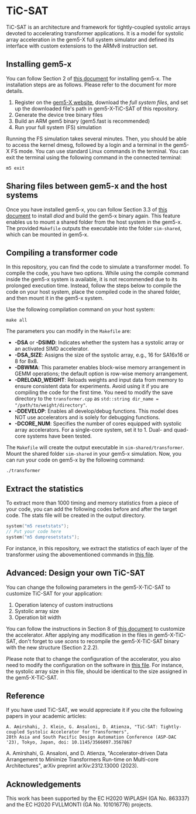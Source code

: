# TiC-SAT

TiC-SAT is an architecture and framework for tightly-coupled systolic arrays devoted to accelerating transformer applications. 
It is a  model for systolic array acceleration in the gem5-X full system simulator and defined its interface with custom extensions to the ARMv8 instruction set. 

## Installing gem5-x
You can follow Section 2 of [this document](gem5_X_TechnicalManual_TiCSAT.pdf) for installing gem5-x. The installation steps are as follows. Please refer to the document for more details.
1. Register on the [gem5-X website](http://esl.epfl.ch/gem5-x), download the *full system files*, and set up the downloaded file's path in gem5-X-TiC-SAT of this repository.
2. Generate the device tree binary files
3. Build an ARM gem5 binary (gem5.fast is recommended)
4. Run your full system (FS) simulation

Running the FS simulation takes several minutes. Then, you should be able to access the kernel dmesg, followed by a login and a terminal in the gem5-X FS mode. You can use standard Linux commands in the terminal. You can exit the terminal using the following command in the connected terminal:
``` script
m5 exit
```

## Sharing files between gem5-x and the host systems
Once you have installed gem5-x, you can follow Section 3.3 of [this document](gem5_X_TechnicalManual_TiCSAT.pdf) to install *diod* and build the gem5-x binary again. This feature enables us to mount a shared folder from the host system in the gem5-x. The provided `Makefile` outputs the executable into the folder `sim-shared`, which can be mounted in gem5-x.

## Compiling a transformer code
In this repository, you can find the code to simulate a transformer model. To compile the code, you have two options. While using the compile command inside the gem5-x system is available, it is not recommended due to its prolonged execution time. Instead, follow the steps below to compile the code on your host system, place the compiled code in the shared folder, and then mount it in the gem5-x system.

Use the following compilation command on your host system:
``` script
make all
```
The parameters you can modify in the `Makefile` are:

- **-DSA** or **-DSIMD**: Indicates whether the system has a systolic array or an activated SIMD accelerator.
- **-DSA_SIZE**: Assigns the size of the systolic array, e.g., 16 for SA16x16 or 8 for 8x8.
- **-DBWMA**: This parameter enables block-wise memory arrangement in GEMM operations; the default option is row-wise memory arrangement.
- **-DRELOAD_WEIGHT**: Reloads weights and input data from memory to ensure consistent data for experiments. Avoid using it if you are compiling the code for the first time. You need to modify the save directory to the `transformer.cpp` as `std::string dir_name = "/path/to/weight/directory"`.
- **-DDEVELOP**: Enables all develop/debug functions. This model does NOT use accelerators and is solely for debugging functions.
- **-DCORE_NUM**: Specifies the number of cores equipped with systolic array accelerators. For a single-core system, set it to 1. Dual- and quad-core systems have been tested.

The `Makefile` will create the output executable in `sim-shared/transformer`. Mount the shared folder `sim-shared` in your gem5-x simulation.
Now, you can run your code on gem5-x by the following command:
``` script
./transformer
```

## Extract the statistics
To extract more than 1000 timing and memory statistics from a piece of your code, you can add the following codes before and after the target code. The stats file will be created in the output directory.
``` C++
system("m5 resetstats");
// Put your code here
system("m5 dumpresetstats");
```
For instance, in this repository, we extract the statistics of each layer of the transformer using the abovementioned commands in [this file](transformer_layers/transformerBlock.cc).

## Advanced: Design your own TiC-SAT
You can change the following parameters in the gem5-X-TiC-SAT to customize TiC-SAT for your application:
1. Operation latency of custom instructions
2. Systolic array size
3. Operation bit width

You can follow the instructions in Section 8 of [this document](gem5_X_TechnicalManual_TiCSAT.pdf) to customize the accelerator. After applying any modification in the files in gem5-X-TiC-SAT, don't forget to use *scons* to recompile the gem5-X-TiC-SAT binary with the new structure (Section 2.2.2).

Please note that to change the configuration of the accelerator, you also need to modify the configuration on the software in [this file](accelerator/smm_gem.cpp). For instance, the systolic array size in this file, should be identical to the size assigned in the gem5-X-TiC-SAT.

## Reference
If you have used TiC-SAT, we would appreciate it if you cite the following papers in your academic articles:

```
A. Amirshahi, J. Klein, G. Ansaloni, D. Atienza, "TiC-SAT: Tightly-coupled Systolic Accelerator for Transformers", 
28th Asia and South Pacific Design Automation Conference (ASP-DAC '23), Tokyo, Japan, doi: 10.1145/3566097.3567867
```
A. Amirshahi, G. Ansaloni, and D. Atienza, "Accelerator-driven Data Arrangement to Minimize Transformers Run-time on Multi-core Architectures",
arXiv preprint arXiv:2312.13000 (2023).

## Acknowledgements
This work has been supported by the EC H2020 WiPLASH (GA No. 863337) and the EC H2020 FVLLMONTI (GA No. 101016776) projects.

